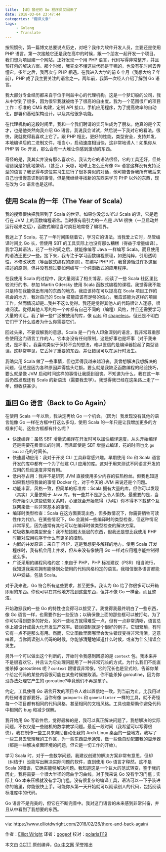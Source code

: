 ```yaml
---
title: 【译】曾经的 Go 程序员又回来了
date: 2018-03-04 23:47:44
categories: "翻译文章"
tags:
     - Golang
     - Translate
---
```


按照惯例，第一篇博文总要说点历史，对吧？我作为软件开发人员，主要还是使用 PHP 语言。第一次接触它还是我在高中的时候，跟一个朋友一起开发一个项目。我们想为项目建一个网站，正好发现一个用 PHP 语言，代码写得非常整齐，并且预打包的解决方案。那个时候，我完全不懂这些代码是干嘛的，也没有花时间去弄懂它。多年之后，我再次与 PHP 相遇。在我进入大学的前 6 个月（我想大约 7 年前），PHP 成了我主要关注的语言之一。两年前，我第一次经人介绍了解到 Go 语言。

我大部分专业经历都来自于位于利兹中心的代理机构。这是一个梦幻般的公司，我从中学到了很多，因为很早我就被给予了很高的自由度。我为一个范围很广的项目工作：标准的 CMS 构建，定制 API 接口，手机应用程序，为了提高效率的自动化，部署和基础架构设计，以及其他很多功能。

在代理机构的这段时间里，我和一个我们聘请的实习生成为了朋友。他真的是个天才，也是他突然向我介绍 Go 语言。我说我会试试，然后说一下我对它的看法。很快，我就觉得我喜欢上它了。跟 PHP 相比，更好的性能，类型安全，支持并发，本地编译后的二进制文件，相当小，启动速度相当快，这非常地诱人！如果你从 PHP 转 Go 开发，那么会有一大堆让你感到激动的东西。

奇怪的是，我其实并没有那么喜欢它。我认为它的语法很怪，它的工具还好，但处理错误是如此地繁琐，（甚至，）天哪，地球上怎么还有像 Go 语言这样没有支持泛型的语言？我记得与这位实习生进行了很多类似的对话，他可能告诉我所有我后来自己也慢慢意识到的事情，但是我继续寻找新的东西来学习 PHP 以外的东西，现在改为 Go 语言也是这样。

## 使用 Scala 的一年（The Year of Scala）

我的搜索很快把我带到了 Scala 的世界。如果你没怎么听过 Scala 的话，它是运行在 JVM 上的函数编程语言。当时很有吸引力的一点是 JVM 很快（一旦启动并运行起来之后），函数式编程当时疯狂地席卷了编程界。

我迷上了 Scala，花了一年时间围绕着它，学习它的语法。当我爱上它时，尽管编译时间比 Go 长，但使用 SBT 的工具实际上也没有那么糟糕（得益于增量编译）。我学习其语法，花了一些时间之后，就能像编写 Java 一样编写 Scala，而且使用的语法还更少一些。接下来，我专注于学习函数编程原理，如更纯粹，引用透明性，不修改状态（等函数式编程的原则）。在编写 PHP 时，我曾遵循过许多这里描述的原则，但并没有想过要如何编写一个纯函数式的应用程序。

在我使用 Scala 的过程中，我大量阅读了相关博客，阅读了一些 Scala 社区里比较流行的书，参加 Martin Odersky 使用 Scala 函数式编程的课程。我觉得我不能只是待在我能做出有用的东西的地方。我应该待在可以提高在 Scala 项目工作的机会的地方，我对自己的 Scala 技能应该有足够的信心，我应该能为这样的项目工作。然而情况却是...我并不这么觉得。我还是觉得其他人的代码很让人迷惑，很难阅读。觉得其他人写的每一个库都有自己不同的（编程）风格，并且还需要学习大量的词汇。我了解一些广泛被使用的库，像 [cats](https://typelevel.org/cats/) 和 [shapeless](https://github.com/milessabin/shapeless)，但还是不明白它们干了什么或者为什么你需要它们。

回过头来，不要误解我的意思。Scala 是一门令人印象深刻的语言，我非常尊重那些使用这门语言工作的人。它本身没有任何限制，这是好事也是坏事（对于我来说，是坏事）。我喜欢类似于保持不变的想法，难以置信的是编译器捡起了类型错误。这非常罕见，它丢掉了重要的东西，并让错误可以在运行时发生。

我确实用 Scala 做了一些事情，但也弄得我越来越沮丧。我曾想解决我想解决的问题，但总是因为各种原因弄得焦头烂额。要么就是我缺乏函数编程的经验技巧，要么就是像 JVM 启动时间这样的事情让我感到沮丧。不知道为什么，我在这一年后仍然发现还有 Scala 的新语法（需要我去学）。我觉得我已经在这条路上走了一年，但收获甚少。

## 重回 Go 语言（Back to Go Again）

在使用 Scala 一年以后，我决定再给 Go 一个机会。（因为）我发现没有其他的语言能像 Go 一样在方框中打这么多勾，使用 Scala 的一年只是让我增加更多的方框来打勾。这些方框都有什么呢？

- 快速编译：虽然 SBT 增量式编译在开发时可以加快编译速度，从头开始编译还是需要花费很长的时间，而且即使是 SBT 增量式编译，花的时间也比 `go build` 花的时间长。
- 快速启动应用：我对于开发 CLI 工具非常感兴趣。早期使用 Go 和 Scala 语言开发的库中都有一个为了创建 CLI 应用的库。这对于用来测试不同语言开发的应用的启动速度非常有用。
- 低内存占用：我并不是研究 JVM 直接使用多少内存的狂热粉丝。但我也知道如果我想将我做的事情 Docker 化，对于今天的 JVM 来说还是个问题。
- 功能丰富，风格一致，但简单的标准库：Scala 拥有大量的库，但你可以发现（其实）大量依赖于 Java 库。有一些并不是那么令人愉快。最重要的是，当你开始引入这些依赖关系时，心里就会开始觉得（为啥）你不得不下载整个互联网来做一些非常基本的事情。
- 编译时类型检查：Scala 在这方面表现出色，但多数情况下，你需要牺牲可读性作为代价。在某些情况下，Go 会漏掉一些编译时的类型检查，但这种情况非常罕见，因为通常有其他可以在编译时做类型检查的解决方案。
- 垃圾收集和类型安全：我不想接触太低层的东西，但我还是想比我使用 PHP 时能对应用程序干什么有更多的控制。
- 内嵌的并发原语：来自于 PHP，这是我想更多解释的地方。使用 Scala 开发程序时，我有机会用上并发，但从来没有像使用 Go 一样对应用程序能控制得这么多。
- 广泛采用的编程风格约定：来自于 PHP，PHP 标准建议（PSR）相当流行，我知道我喜欢拥有能够到处使用的代码风格约定的语言。我相信很多语言都能从中受益，包括 Scala。

对于我来说，Go 符合所有这些要求，甚至更多。我认为 Go 给了你很多可以开箱即用的东西。你也可以在其他地方找到这些东西，但并不像 Go 一样全，而且整洁。

开始激怒我的一些 Go 的特性也变得可以接受了。我觉得我最终明白了一些东西，像 Go 语言一样，也需要作出一些妥协；以确保像上面的那些框可以被打勾。为了你可以得到更多的好处，另外一些地方就得难受一点，但有一点非常清晰，语言总体上被设计成最大化开发生产效率。错误控制就是个很好的例子。它很繁琐，有时它有一点不是那么有用。然而，它让函数里面哪里会发生错误变得非常清晰，这意味着，当你阅读别人代码的时候，你能够清楚地知道什么时候，或者为什么错误会发生。

另外一个可以做出这个判断的，开始时令我感到困惑的是 `context` 包。我本来并不是很喜欢它，并且认为它处理问题用了一种非常冗长的方式。为什么我们不能直接杀掉 goroutines 呢？`context` 跟错误非常像，它的冗长也是显式的，告诉你某个给定代码的某些内容很可能在某些时候被取消。你不能杀掉 goroutine，因为你没办法处理它产生的 goroutine?毕竟他们不再是孩子。

约定，工具使得 Go 语言开发的项目令人难以置信地一致。到当前为止，比我用过的任何语言都要好。当你有像 `goimports` 和 `gometalinter` 一样的工具，就不奇怪每一个项目都有相同的代码风格，甚至相同的文档风格。工具也能帮助你避免代码中相同的 bug 和减少误解。

我开始用 Go 写软件后，觉得最棒的是，我可以真正解决问题了。我想解决的实际问题，不仅仅是一些随机的数学教学问题。最近一段时间（我希望可以写得很快），我在制作一些工具来帮助自动化我的 Arch Linux 桌面的一些地方。我写了一些工具去管理我的工作区，为一些东西显示通知，做一些像自动配置我的显示器（都是一些解决桌面环境的问题，但它是一切工作的开始）。

学习 Scala 时，对于一些数学问题，我建议创建的解决方案非常有意思，但却（纠结于）没能写出解决实际问题的软件，直到使用 Go 语言才释然。这不是 Scala 的错误，它确实能够解决问题。我知道这是一个巨大的范式转变，鉴于我的历史，我将需要一个很大半径的弯曲学习曲线。对于我来说 Go 没有学习门槛；实际上 Go 本来压根就没有学习门槛。没有很复杂的编译工具，语法可以一下子装进你的脑里，你能很快上手。可能你从第一天开始就可以阅读别人的代码，包括阅读标准库中的代码。

Go 语言不是完美的，但它在不断完善中。我对这门语言的未来感到非常兴奋，并且从中看到了我想要的东西。

---

via: https://www.elliotdwright.com/2018/02/26/there-and-back-again/

作者：[Elliot Wright](https://github.com/seeruk)
译者：[gogeof](https://github.com/gogeof)
校对：[polaris1119](https://github.com/polaris1119)

本文由 [GCTT](https://github.com/studygolang/GCTT) 原创编译，[Go 中文网](https://studygolang.com/) 荣誉推出


